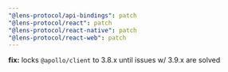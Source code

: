 ```yaml
---
"@lens-protocol/api-bindings": patch
"@lens-protocol/react": patch
"@lens-protocol/react-native": patch
"@lens-protocol/react-web": patch
---
```


**fix:** locks `@apollo/client` to 3.8.x until issues w/ 3.9.x are solved
